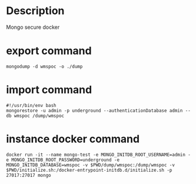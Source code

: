 # Description
Mongo secure docker

# export command
```shell
mongodump -d wmspoc -o ./dump
```

# import command
```shell
#!/usr/bin/env bash
mongorestore -u admin -p underground --authenticationDatabase admin --db wmspoc /dump/wmspoc
```

# instance docker command
```shell
docker run -it --name mongo-test -e MONGO_INITDB_ROOT_USERNAME=admin -e MONGO_INITDB_ROOT_PASSWORD=underground -e MONGO_INITDB_DATABASE=wmspoc -v $PWD/dump/wmspoc:/dump/wmspoc -v $PWD/initialize.sh:/docker-entrypoint-initdb.d/initialize.sh -p 27017:27017 mongo
```
